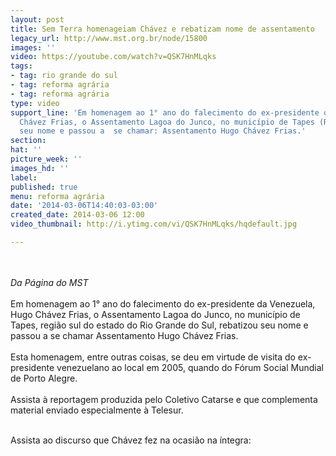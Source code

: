```yaml
---
layout: post
title: Sem Terra homenageiam Chávez e rebatizam nome de assentamento
legacy_url: http://www.mst.org.br/node/15800
images: ''
video: https://youtube.com/watch?v=QSK7HnMLqks
tags:
- tag: rio grande do sul
- tag: reforma agrária
- tag: reforma agrária
type: video
support_line: 'Em homenagem ao 1° ano do falecimento do ex-presidente da Venezuela,  Hugo
  Chávez Frias, o Assentamento Lagoa do Junco, no município de Tapes (RS), rebatizou
  seu nome e passou a  se chamar: Assentamento Hugo Chávez Frias.'
section: 
hat: ''
picture_week: ''
images_hd: ''
label: 
published: true
menu: reforma agrária
date: '2014-03-06T14:40:03-03:00'
created_date: 2014-03-06 12:00
video_thumbnail: http://i.ytimg.com/vi/QSK7HnMLqks/hqdefault.jpg

---
```

<p><br><em><br>Da Página do MST</em><br><br>Em homenagem ao 1° ano do falecimento do ex-presidente da Venezuela, Hugo Chávez Frias, o Assentamento Lagoa do Junco, no município de Tapes, região sul do estado do Rio Grande do Sul, rebatizou seu nome e passou a se chamar Assentamento Hugo Chávez Frias.<br><br>Esta homenagem, entre outras coisas, se deu em virtude de visita do ex-presidente venezuelano ao local em 2005, quando do Fórum Social Mundial de Porto Alegre.<br><br>Assista à reportagem produzida pelo Coletivo Catarse e que complementa material enviado especialmente à Telesur.</p><p><object data="http://www.youtube.com/v/RUjjtVqAnsE#t" type="application/x-shockwave-flash" height="500" width="600"><param name="data" value="http://www.youtube.com/v/RUjjtVqAnsE#t"><param name="src" value="http://www.youtube.com/v/RUjjtVqAnsE#t"></object></p><p><br>Assista ao discurso que Chávez fez na ocasião na íntegra:<br><br>&nbsp;<object data="http://www.youtube.com/v/QSK7HnMLqks" type="application/x-shockwave-flash" height="300" width="400"><param name="data" value="http://www.youtube.com/v/QSK7HnMLqks"><param name="src" value="http://www.youtube.com/v/QSK7HnMLqks"></object></p>
